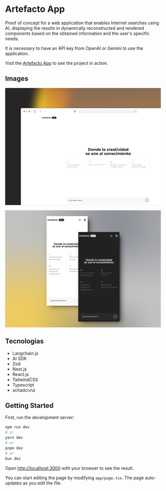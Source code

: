 # Artefacto App

Proof of concept for a web application that enables Internet searches using AI, displaying the results in dynamically reconstructed and rendered components based on the obtained information and the user's specific needs.

It is necessary to have an API key from OpenAI or Gemini to use the application.

Visit the [Artefacto App](https://artefacto-app.vercel.app) to see the project in action.

## Images
![Artefacto App](https://raw.githubusercontent.com/JoseCortezz25/artefacto-app/main/screenshot.png)

![Artefacto App](https://raw.githubusercontent.com/JoseCortezz25/artefacto-app/main/screenshot-mobile.png)

## Tecnologías
* Langchain.js
* AI SDK
* Zod
* Next.js
* React.js
* TailwindCSS
* Typescript
* schadcn/ui

## Getting Started

First, run the development server:

```bash
npm run dev
# or
yarn dev
# or
pnpm dev
# or
bun dev
```

Open [http://localhost:3000](http://localhost:3000) with your browser to see the result.

You can start editing the page by modifying `app/page.tsx`. The page auto-updates as you edit the file.
